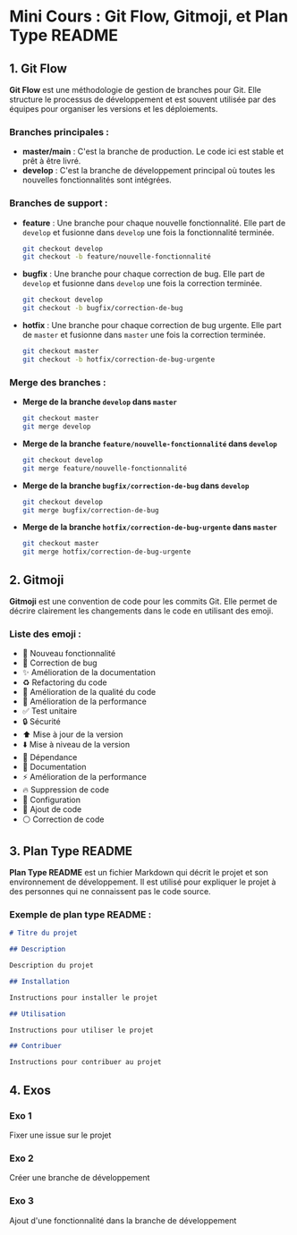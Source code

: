 # Mini Cours : Git Flow, Gitmoji, et Plan Type README

## 1. Git Flow

**Git Flow** est une méthodologie de gestion de branches pour Git. Elle structure le processus de développement et est souvent utilisée par des équipes pour organiser les versions et les déploiements.

### Branches principales :

- **master/main** : C'est la branche de production. Le code ici est stable et prêt à être livré.
- **develop** : C'est la branche de développement principal où toutes les nouvelles fonctionnalités sont intégrées.

### Branches de support :

- **feature** : Une branche pour chaque nouvelle fonctionnalité. Elle part de `develop` et fusionne dans `develop` une fois la fonctionnalité terminée.

  ```bash
  git checkout develop
  git checkout -b feature/nouvelle-fonctionnalité

- **bugfix** : Une branche pour chaque correction de bug. Elle part de `develop` et fusionne dans `develop` une fois la correction terminée.

  ```bash
  git checkout develop
  git checkout -b bugfix/correction-de-bug
  ```

- **hotfix** : Une branche pour chaque correction de bug urgente. Elle part de `master` et fusionne dans `master` une fois la correction terminée.

  ```bash
  git checkout master
  git checkout -b hotfix/correction-de-bug-urgente
  ```

### Merge des branches :

- **Merge de la branche `develop` dans `master`**

  ```bash
  git checkout master
  git merge develop
  ```

- **Merge de la branche `feature/nouvelle-fonctionnalité` dans `develop`**

  ```bash
  git checkout develop
  git merge feature/nouvelle-fonctionnalité
  ```

- **Merge de la branche `bugfix/correction-de-bug` dans `develop`**

  ```bash
  git checkout develop
  git merge bugfix/correction-de-bug
  ```

- **Merge de la branche `hotfix/correction-de-bug-urgente` dans `master`**

  ```bash
  git checkout master
  git merge hotfix/correction-de-bug-urgente
  ```

## 2. Gitmoji

**Gitmoji** est une convention de code pour les commits Git. Elle permet de décrire clairement les changements dans le code en utilisant des emoji.

### Liste des emoji :

- :tada: Nouveau fonctionnalité
- :bug: Correction de bug
- :sparkles: Amélioration de la documentation
- :recycle: Refactoring du code
- :art: Amélioration de la qualité du code
- :blue_heart: Amélioration de la performance
- :white_check_mark: Test unitaire
- :lock: Sécurité
- :arrow_up: Mise à jour de la version
- :arrow_down: Mise à niveau de la version
- :shirt: Dépendance
- :pencil: Documentation
- :zap: Amélioration de la performance
- :fire: Suppression de code
- :wrench: Configuration
- :green_heart: Ajout de code
- :white_circle: Correction de code

## 3. Plan Type README

**Plan Type README** est un fichier Markdown qui décrit le projet et son environnement de développement. Il est utilisé pour expliquer le projet à des personnes qui ne connaissent pas le code source.

### Exemple de plan type README :

```markdown
# Titre du projet

## Description

Description du projet

## Installation

Instructions pour installer le projet

## Utilisation

Instructions pour utiliser le projet

## Contribuer

Instructions pour contribuer au projet
```

## 4. Exos

### Exo 1

Fixer une issue sur le projet

### Exo 2

Créer une branche de développement

### Exo 3

Ajout d'une fonctionnalité dans la branche de développement